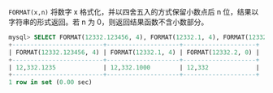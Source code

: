 `FORMAT(x,n)` 将数字 x 格式化，并以四舍五入的方式保留小数点后 n 位，结果以字符串的形式返回。若 n 为 0，则返回结果函数不含小数部分。

```sql
mysql> SELECT FORMAT(12332.123456, 4), FORMAT(12332.1, 4), FORMAT(12332.2, 0);
+-------------------------+--------------------+--------------------+
| FORMAT(12332.123456, 4) | FORMAT(12332.1, 4) | FORMAT(12332.2, 0) |
+-------------------------+--------------------+--------------------+
| 12,332.1235             | 12,332.1000        | 12,332             |
+-------------------------+--------------------+--------------------+
1 row in set (0.00 sec)
```

